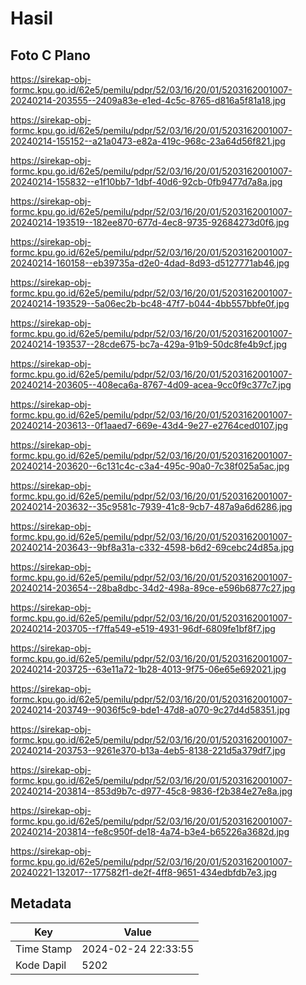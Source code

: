# Hasil

## Foto C Plano

https://sirekap-obj-formc.kpu.go.id/62e5/pemilu/pdpr/52/03/16/20/01/5203162001007-20240214-203555--2409a83e-e1ed-4c5c-8765-d816a5f81a18.jpg

https://sirekap-obj-formc.kpu.go.id/62e5/pemilu/pdpr/52/03/16/20/01/5203162001007-20240214-155152--a21a0473-e82a-419c-968c-23a64d56f821.jpg

https://sirekap-obj-formc.kpu.go.id/62e5/pemilu/pdpr/52/03/16/20/01/5203162001007-20240214-155832--e1f10bb7-1dbf-40d6-92cb-0fb9477d7a8a.jpg

https://sirekap-obj-formc.kpu.go.id/62e5/pemilu/pdpr/52/03/16/20/01/5203162001007-20240214-193519--182ee870-677d-4ec8-9735-92684273d0f6.jpg

https://sirekap-obj-formc.kpu.go.id/62e5/pemilu/pdpr/52/03/16/20/01/5203162001007-20240214-160158--eb39735a-d2e0-4dad-8d93-d5127771ab46.jpg

https://sirekap-obj-formc.kpu.go.id/62e5/pemilu/pdpr/52/03/16/20/01/5203162001007-20240214-193529--5a06ec2b-bc48-47f7-b044-4bb557bbfe0f.jpg

https://sirekap-obj-formc.kpu.go.id/62e5/pemilu/pdpr/52/03/16/20/01/5203162001007-20240214-193537--28cde675-bc7a-429a-91b9-50dc8fe4b9cf.jpg

https://sirekap-obj-formc.kpu.go.id/62e5/pemilu/pdpr/52/03/16/20/01/5203162001007-20240214-203605--408eca6a-8767-4d09-acea-9cc0f9c377c7.jpg

https://sirekap-obj-formc.kpu.go.id/62e5/pemilu/pdpr/52/03/16/20/01/5203162001007-20240214-203613--0f1aaed7-669e-43d4-9e27-e2764ced0107.jpg

https://sirekap-obj-formc.kpu.go.id/62e5/pemilu/pdpr/52/03/16/20/01/5203162001007-20240214-203620--6c131c4c-c3a4-495c-90a0-7c38f025a5ac.jpg

https://sirekap-obj-formc.kpu.go.id/62e5/pemilu/pdpr/52/03/16/20/01/5203162001007-20240214-203632--35c9581c-7939-41c8-9cb7-487a9a6d6286.jpg

https://sirekap-obj-formc.kpu.go.id/62e5/pemilu/pdpr/52/03/16/20/01/5203162001007-20240214-203643--9bf8a31a-c332-4598-b6d2-69cebc24d85a.jpg

https://sirekap-obj-formc.kpu.go.id/62e5/pemilu/pdpr/52/03/16/20/01/5203162001007-20240214-203654--28ba8dbc-34d2-498a-89ce-e596b6877c27.jpg

https://sirekap-obj-formc.kpu.go.id/62e5/pemilu/pdpr/52/03/16/20/01/5203162001007-20240214-203705--f7ffa549-e519-4931-96df-6809fe1bf8f7.jpg

https://sirekap-obj-formc.kpu.go.id/62e5/pemilu/pdpr/52/03/16/20/01/5203162001007-20240214-203725--63e11a72-1b28-4013-9f75-06e65e692021.jpg

https://sirekap-obj-formc.kpu.go.id/62e5/pemilu/pdpr/52/03/16/20/01/5203162001007-20240214-203749--9036f5c9-bde1-47d8-a070-9c27d4d58351.jpg

https://sirekap-obj-formc.kpu.go.id/62e5/pemilu/pdpr/52/03/16/20/01/5203162001007-20240214-203753--9261e370-b13a-4eb5-8138-221d5a379df7.jpg

https://sirekap-obj-formc.kpu.go.id/62e5/pemilu/pdpr/52/03/16/20/01/5203162001007-20240214-203814--853d9b7c-d977-45c8-9836-f2b384e27e8a.jpg

https://sirekap-obj-formc.kpu.go.id/62e5/pemilu/pdpr/52/03/16/20/01/5203162001007-20240214-203814--fe8c950f-de18-4a74-b3e4-b65226a3682d.jpg

https://sirekap-obj-formc.kpu.go.id/62e5/pemilu/pdpr/52/03/16/20/01/5203162001007-20240221-132017--177582f1-de2f-4ff8-9651-434edbfdb7e3.jpg


## Metadata

| Key        | Value               |
| ---------- | ------------------- |
| Time Stamp | 2024-02-24 22:33:55 |
| Kode Dapil | 5202                |



